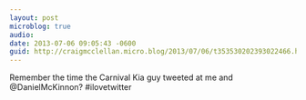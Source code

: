 ```yaml
---
layout: post
microblog: true
audio: 
date: 2013-07-06 09:05:43 -0600
guid: http://craigmcclellan.micro.blog/2013/07/06/t353530202393022466.html
---
```

Remember the time the Carnival Kia guy tweeted at me and @DanielMcKinnon? #ilovetwitter
